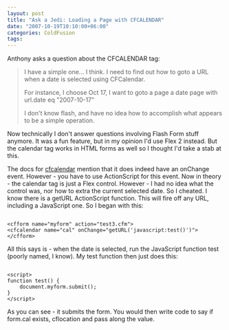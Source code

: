 ```yaml
---
layout: post
title: "Ask a Jedi: Loading a Page with CFCALENDAR"
date: "2007-10-19T10:10:00+06:00"
categories: ColdFusion 
tags: 
---
```


Anthony asks a question about the CFCALENDAR tag:

<blockquote>
I have a simple one... I think.
I need to find out how to goto a URL when a date is selected using CFCalendar.

For instance, I choose Oct 17, I want to goto a page a date page with url.date eq "2007-10-17"

I don't know flash, and have no idea how to accomplish what appears to be a simple operation.
</blockquote>

Now technically I don't answer questions involving Flash Form stuff anymore. It was a fun feature, but in my opinion I'd use Flex 2 instead. But the calendar tag works in HTML forms as well so I thought I'd take a stab at this.

The docs for <a href="http://www.cfquickdocs.com/cf8/?getDoc=cfcalendar">cfcalendar</a> mention that it does indeed have an onChange event. However - you have to use ActionScript for this event. Now in theory - the calendar tag is just a Flex control. However - I had no idea what the control was, nor how to extra the current selected date. So I cheated. I know there is a getURL ActionScript function. This will fire off any URL, including a JavaScript one. So I began with this:

<code>
&lt;cfform name="myform" action="test3.cfm"&gt;
&lt;cfcalendar name="cal" onChange="getURL('javascript:test()')"&gt;
&lt;/cfform&gt;
</code>

All this says is - when the date is selected, run the JavaScript function test (poorly named, I know). My test function then just does this:

<code>
&lt;script&gt;
function test() {
	document.myform.submit();
}
&lt;/script&gt;
</code>

As you can see - it submits the form. You would then write code to say if form.cal exists, cflocation and pass along the value.